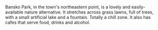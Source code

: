 Bansko Park, in the town's northeastern point, is a lovely and easily-available nature alternative. It stretches across grass lawns, full of trees, with a small artificial lake and a fountain. Totally a chill zone. It also has cafes that serve food, drinks and alcohol.